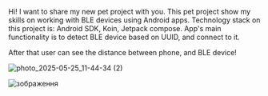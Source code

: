 Hi! I want to share my new pet project with you.
This pet project show my skills on working with BLE devices using Android apps.
Technology stack on this project is: Android SDK, Koin, Jetpack compose.
App's main functionality is to detect BLE device based on UUID, and connect to it.

After that user can see the distance between phone, and BLE device!


![photo_2025-05-25_11-44-34 (2)](https://github.com/user-attachments/assets/089362d1-fa25-4df9-895c-47ea610c249d)

![зображення](https://github.com/user-attachments/assets/6d8f5e42-62c8-4874-a593-85749f4eb629)
